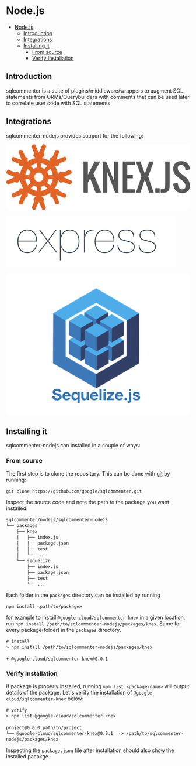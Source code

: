 # Node.js

- [Node.js](#nodejs)
  - [Introduction](#introduction)
  - [Integrations](#integrations)
  - [Installing it](#installing-it)
    - [From source](#from-source)
    - [Verify Installation](#verify-installation)

## Introduction

sqlcommenter is a suite of plugins/middleware/wrappers to augment SQL statements from ORMs/Querybuilders with comments that can be used later to correlate user code with SQL statements.

## Integrations

sqlcommenter-nodejs provides support for the following:

[![](../images/knex-logo.png)](knex)

[![](../images/express_js-logo.png)](express)

[![](../images/sequelize-logo.png)](sequelize)


<style>
    img[src*='/knex-logo.png'], img[src*='/sequelize-logo.png'], img[src*='/express_js-logo.png'] {
        max-width: 30%;
        float: left;
        margin: 0 1%;
    }
     img[src*='/sequelize-logo.png'] {
        float:none;
        clear:right;    
    }
</style>

## Installing it
sqlcommenter-nodejs can installed in a couple of ways:

### From source

The first step is to clone the repository. This can be done with [git](https://git-scm.com/book/en/v2/Getting-Started-Installing-Git) by running:
```shell
git clone https://github.com/google/sqlcommenter.git
```
Inspect the source code and note the path to the package you want installed.

```shell 
sqlcommenter/nodejs/sqlcommenter-nodejs
└── packages
    ├── knex
    │   ├── index.js
    │   ├── package.json
    │   ├── test
    │   └── ...
    └── sequelize
        ├── index.js
        ├── package.json
        ├── test
        └── ...
```
Each folder in the `packages` directory can be installed by running 
```shell
npm install <path/to/package>
```
for example to install `@google-cloud/sqlcommenter-knex` in a given location, run `npm install /path/to/sqlcommenter-nodejs/packages/knex`. Same for every package(folder) in the `packages` directory.
```shell
# install 
> npm install /path/to/sqlcommenter-nodejs/packages/knex

+ @google-cloud/sqlcommenter-knex@0.0.1
```

### Verify Installation
If package is properly installed, running `npm list <package-name>` will output details of the package. Let's verify the installation of `@google-cloud/sqlcommenter-knex` below:
```shell
# verify
> npm list @google-cloud/sqlcommenter-knex

project@0.0.0 path/to/project
└── @google-cloud/sqlcommenter-knex@0.0.1  -> /path/to/sqlcommenter-nodejs/packages/knex
```
Inspecting the `package.json` file after installation should also show the installed pacakge.